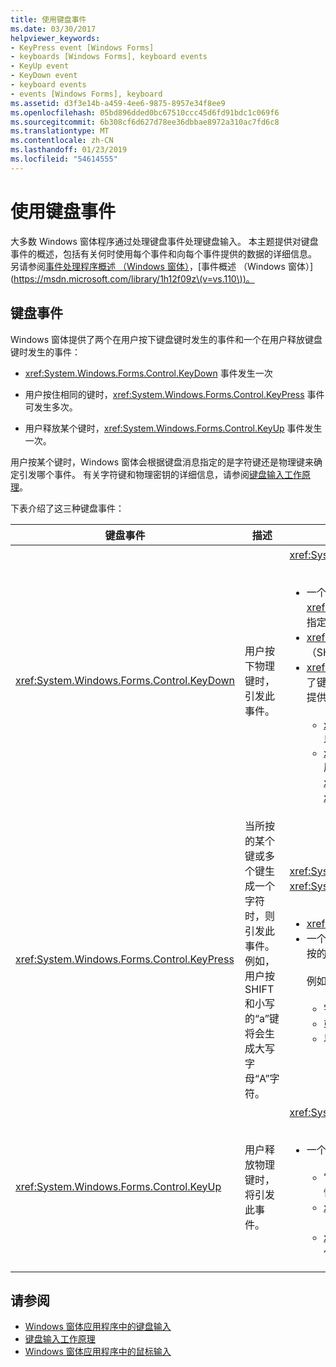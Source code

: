 ```yaml
---
title: 使用键盘事件
ms.date: 03/30/2017
helpviewer_keywords:
- KeyPress event [Windows Forms]
- keyboards [Windows Forms], keyboard events
- KeyUp event
- KeyDown event
- keyboard events
- events [Windows Forms], keyboard
ms.assetid: d3f3e14b-a459-4ee6-9875-8957e34f8ee9
ms.openlocfilehash: 05bd896dded0bc67510ccc45d6fd91bdc1c069f6
ms.sourcegitcommit: 6b308cf6d627d78ee36dbbae8972a310ac7fd6c8
ms.translationtype: MT
ms.contentlocale: zh-CN
ms.lasthandoff: 01/23/2019
ms.locfileid: "54614555"
---
```

# <a name="using-keyboard-events"></a>使用键盘事件
大多数 Windows 窗体程序通过处理键盘事件处理键盘输入。 本主题提供对键盘事件的概述，包括有关何时使用每个事件和向每个事件提供的数据的详细信息。  另请参阅[事件处理程序概述 （Windows 窗体）](https://msdn.microsoft.com/library/be6fx1bb\(v=vs.110\))，[事件概述 （Windows 窗体）](https://msdn.microsoft.com/library/1h12f09z\(v=vs.110\))。  
  
## <a name="keyboard-events"></a>键盘事件  
 Windows 窗体提供了两个在用户按下键盘键时发生的事件和一个在用户释放键盘键时发生的事件：  
  
-   <xref:System.Windows.Forms.Control.KeyDown> 事件发生一次  
  
-   用户按住相同的键时，<xref:System.Windows.Forms.Control.KeyPress> 事件可发生多次。  
  
-   用户释放某个键时，<xref:System.Windows.Forms.Control.KeyUp> 事件发生一次。  
  
 用户按某个键时，Windows 窗体会根据键盘消息指定的是字符键还是物理键来确定引发哪个事件。 有关字符键和物理密钥的详细信息，请参阅[键盘输入工作原理](../../../docs/framework/winforms/how-keyboard-input-works.md)。  
  
 下表介绍了这三种键盘事件：  
  
|键盘事件|描述|结果|  
|--------------------|-----------------|-------------|  
|<xref:System.Windows.Forms.Control.KeyDown>|用户按下物理键时，引发此事件。|<xref:System.Windows.Forms.Control.KeyDown> 的处理程序接收：<br /><br /> <ul><li>一个 <xref:System.Windows.Forms.KeyEventArgs> 参数，它提供 <xref:System.Windows.Forms.KeyEventArgs.KeyCode%2A> 属性（该属性指定一个物理键盘按钮）。</li><li><xref:System.Windows.Forms.KeyEventArgs.Modifiers%2A> 属性（SHIFT、CTRL 或 ALT）。</li><li><xref:System.Windows.Forms.KeyEventArgs.KeyData%2A> 属性（它结合了键代码和修饰符）。 <xref:System.Windows.Forms.KeyEventArgs> 参数还提供：<br /><br /> <ul><li><xref:System.Windows.Forms.KeyEventArgs.Handled%2A> 属性，可以设置该属性以防止基础控件接收键。</li><li><xref:System.Windows.Forms.KeyEventArgs.SuppressKeyPress%2A> 属性，可用于取消该击键的 <xref:System.Windows.Forms.Control.KeyPress> 和 <xref:System.Windows.Forms.Control.KeyUp> 事件。</li></ul></li></ul>|  
|<xref:System.Windows.Forms.Control.KeyPress>|当所按的某个键或多个键生成一个字符时，则引发此事件。 例如，用户按 SHIFT 和小写的“a”键将会生成大写字母“A”字符。|<xref:System.Windows.Forms.Control.KeyPress> 在 <xref:System.Windows.Forms.Control.KeyDown> 后引发。<br /><br /> <ul><li><xref:System.Windows.Forms.Control.KeyPress> 的处理程序接收：</li><li>一个 <xref:System.Windows.Forms.KeyPressEventArgs> 参数，它包含所按的键的字符代码。 此字符代码对每个字符键和修改键组合都是唯一的。<br /><br />     例如，“A”键将生成：<br /><br /> <ul><li>字符代码 65（如果与 SHIFT 键一起按下）</li><li>或 CAPS LOCK 键 97（如果单独按下），</li><li>以及 1（如果与 CTRL 键一起按下）。</li></ul></li></ul>|  
|<xref:System.Windows.Forms.Control.KeyUp>|用户释放物理键时，将引发此事件。|<xref:System.Windows.Forms.Control.KeyUp> 的处理程序接收：<br /><br /> <ul><li>一个 <xref:System.Windows.Forms.KeyEventArgs> 参数：<br /><br /> <ul><li>它提供 <xref:System.Windows.Forms.KeyEventArgs.KeyCode%2A> 属性（该属性指定一个物理键盘按钮）。</li><li><xref:System.Windows.Forms.KeyEventArgs.Modifiers%2A> 属性（SHIFT、CTRL 或 ALT）。</li><li><xref:System.Globalization.SortKey.KeyData%2A> 属性（它结合了键代码和修饰符）。</li></ul></li></ul>|  
  
## <a name="see-also"></a>请参阅
- [Windows 窗体应用程序中的键盘输入](../../../docs/framework/winforms/keyboard-input-in-a-windows-forms-application.md)
- [键盘输入工作原理](../../../docs/framework/winforms/how-keyboard-input-works.md)
- [Windows 窗体应用程序中的鼠标输入](../../../docs/framework/winforms/mouse-input-in-a-windows-forms-application.md)
